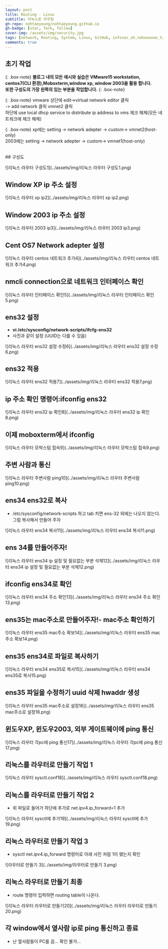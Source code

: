 ```yaml
---
layout: post
title: Routing - Linux
subtitle: 리눅스로 라우팅
gh-repo: nohtaeyoung/nohtaeyoung.github.io
gh-badge: [star, fork, follow]
cover-img: /assets/img/security.jpg
tags: [network, Routing, System, Linux, GitHub, infosec_oh_nohoooooo_tae_young, taeyoung noh]
comments: true
---
```



## 초기 작업
{: .box-note}
<b>블로그 내의 모든 예시와 실습은 VMware15 workstation, centos7(CLI 환경),Moboxterm,window xp, window 2003을 활용 합니다.<br>
또한 구성도의 가장 왼쪽의 있는 부분을 작업합니다.</b>
{: .box-note}


{: .box-note}
vmware 상단에 edit->virtual network editor 클릭<br>
-> add network 클릭 vmnet2 클릭<br>
하단에 use local dhcp service to distribute ip address to vms 체크 해제(모든 네트워크에 체크 해제)

{: .box-note}
xp에는 setting -> network adepter -> custom-> vmnet2(host-only)<br>
2003에는 setting -> network adepter -> custom-> vmnet1(host-only)<br>



<br>
## 구성도

![리눅스 라우터 구성도1](../assets/img/리눅스 라우터 구성도1.png)

## Window XP ip 주소 설정

![리눅스 라우터 xp ip2](../assets/img/리눅스 라우터 xp ip2.png)

## Window 2003 ip 주소 설정

![리눅스 라우터 2003 ip3](../assets/img/리눅스 라우터 2003 ip3.png)

## Cent OS7 Network adepter 설정

![리눅스 라우터 centos 네트워크 추가4](../assets/img/리눅스 라우터 centos 네트워크 추가4.png)

## nmcli connection으로 네트워크 인터페이스 확인

![리눅스 라우터 인터페이스 확인5](../assets/img/리눅스 라우터 인터페이스 확인5.png)

## ens32 설정
- <b>vi /etc/sysconfig/network-scripts/ifcfg-ens32</b>
- 사진과 같이 설정 (UUID는 다를 수 있음)

![리눅스 라우터 ens32 설정 수정6](../assets/img/리눅스 라우터 ens32 설정 수정6.png)

## ens32 적용

![리눅스 라우터 ens32 적용7](../assets/img/리눅스 라우터 ens32 적용7.png)

## ip 주소 확인 명령어:ifconfig ens32

![리눅스 라우터 ens32 ip 확인8](../assets/img/리눅스 라우터 ens32 ip 확인8.png)

## 이제 moboxterm에서 ifconfig

![리눅스 라우터 모박스텀 접속9](../assets/img/리눅스 라우터 모박스텀 접속9.png)

## 주변 사람과 통신

![리눅스 라우터 주변사람 ping10](../assets/img/리눅스 라우터 주변사람 ping10.png)

## ens34 ens32로 복사
- /etc/sysconfig/network-scripts 하고 tab 치면 ens-32 외에는 나오지 않는다.<br>그럼 복사해서 만들어 주자

![리눅스 라우터 ens34 복사11](../assets/img/리눅스 라우터 ens34 복사11.png)

## ens 34를 만들어주자!

![리눅스 라우터 ens34 ip 설정 및 필요없는 부분 삭제12](../assets/img/리눅스 라우터 ens34 ip 설정 및 필요없는 부분 삭제12.png)

## ifconfig ens34로 확인

![리눅스 라우터 ens34 주소 확인13](../assets/img/리눅스 라우터 ens34 주소 확인13.png)

## ens35는 mac주소로 만들어주자!- mac주소 확인하기

![리눅스 라우터 ens35 mac주소 확보14](../assets/img/리눅스 라우터 ens35 mac주소 확보14.png)

## ens35 ens34로 파일로 복사하기

![리눅스 라우터 ens34 ens35로 복사15](../assets/img/리눅스 라우터 ens34 ens35로 복사15.png)

## ens35 파일을 수정하기 uuid 삭제 hwaddr 생성

![리눅스 라우터 ens35 mac주소로 설정16](../assets/img/리눅스 라우터 ens35 mac주소로 설정16.png)

## 윈도우XP, 윈도우2003, 외부 게이트웨이에 ping 통신

![리눅스 라우터 각pc에 ping 통신17](../assets/img/리눅스 라우터 각pc에 ping 통신17.png)

## 리눅스를 라우터로 만들기 작업 1

![리눅스 라우터 sysctl.conf18](../assets/img/리눅스 라우터 sysctl.conf18.png)

## 리눅스를 라우터로 만들기 작업 2
- 위 파일로 들어가 하단에 추가로 net.ipv4.ip_forward=1 추가

![리눅스 라우터 sysctl에 추가19](../assets/img/리눅스 라우터 sysctl에 추가19.png)

## 리눅스 라우터로 만들기 작업 3
- sysctl net.ipv4.ip_forward 명령어로 아래 사진 처럼 1이 됐는지 확인

![라우터로 만들기 3](../assets/img/라우터로 만들기 3.png)

## 리눅스 라우터로 만들기 최종
- route 명령어 입력하면 routing table이 나온다.

![리눅스 라우터 라우터로 만들기20](../assets/img/리눅스 라우터 라우터로 만들기20.png)

## 각 window에서 옆사람 ip로 ping 통신하고 종료
- 난 옆사람들이 PC를 끔... 확인 불가...
